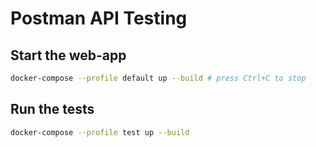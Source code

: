 # Postman API Testing

## Start the web-app

```bash
docker-compose --profile default up --build # press Ctrl+C to stop
```

## Run the tests

```bash
docker-compose --profile test up --build
```
